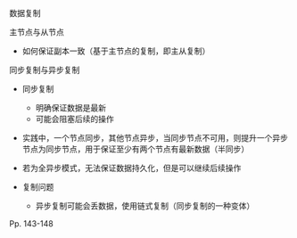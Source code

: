 数据复制

主节点与从节点

-   如何保证副本一致（基于主节点的复制，即主从复制）

同步复制与异步复制

-   同步复制

    -   明确保证数据是最新
    -   可能会阻塞后续的操作

-   实践中，一个节点同步，其他节点异步，当同步节点不可用，则提升一个异步节点为同步节点，用于保证至少有两个节点有最新数据（半同步）

-   若为全异步模式，无法保证数据持久化，但是可以继续后续操作

-   复制问题

    -   异步复制可能会丢数据，使用链式复制（同步复制的一种变体）

    

Pp. 143-148